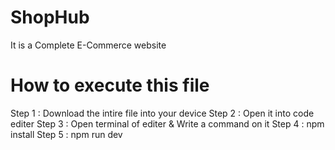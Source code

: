 # ShopHub
It is a Complete E-Commerce website 

# How to execute this file
Step 1 : Download the intire file into your device
Step 2 : Open it into code editer
Step 3 : Open terminal of editer & Write a command on it
Step 4 : npm install
Step 5 : npm run dev

